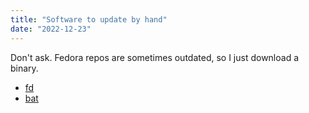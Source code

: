 ```yaml
---
title: "Software to update by hand"
date: "2022-12-23"
---
```


Don't ask. Fedora repos are sometimes outdated, so I just download a binary.

- [fd](https://github.com/sharkdp/fd)
- [bat](https://github.com/sharkdp/bat)